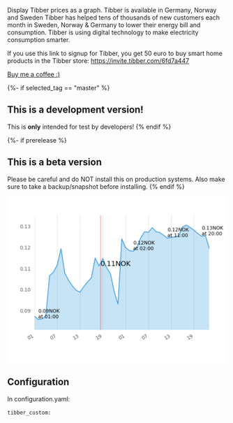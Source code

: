 Display Tibber prices as a graph.
Tibber is available in Germany, Norway and Sweden
Tibber has helped tens of thousands of new customers each month in Sweden, Norway & Germany to lower their energy bill and consumption. Tibber is using digital technology to make electricity consumption smarter.

If you use this link to signup for Tibber, you get 50 euro to buy smart home products in the Tibber store: https://invite.tibber.com/6fd7a447

[Buy me a coffee :)](http://paypal.me/dahoiv)


{%- if selected_tag == "master" %}
## This is a development version!
This is **only** intended for test by developers!
{% endif %}

{%- if prerelease %}
## This is a beta version
Please be careful and do NOT install this on production systems. Also make sure to take a backup/snapshot before installing.
{% endif %}

![imgage](/ex1.png)

## Configuration 

In configuration.yaml:

```
tibber_custom:
```
